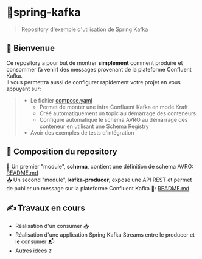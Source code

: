 # 🚀spring-kafka

> Repository d'exemple d'utilisation de Spring Kafka

## 🎉 Bienvenue

Ce repository a pour but de montrer **simplement** comment produire et consommer (à venir) des messages provenant de la plateforme Confluent Kafka.<br>
Il vous permettra aussi de configurer rapidement votre projet en vous appuyant sur:<br>

> - Le fichier [compose.yaml](compose.yaml)
>   - Permet de monter une infra Confluent Kafka en mode Kraft
>   - Créé automatiquement un topic au démarrage des conteneurs
>   - Configure automatique le schema AVRO au démarrage des conteneur en utilisant une Schema Registry
> - Avoir des exemples de tests d'intégration

## 🍳 Composition du repository

📖 Un premier "module", **schema**, contient une définition de schema AVRO: [README.md](schema/README.md)<br/>
📤 Un second "module", **kafka-producer**, expose une API REST et permet de publier un message sur la plateforme Confluent Kafka 🙂: [README.md](kafka-producer/README.md)

## ✍️ Travaux en cours

- Réalisation d'un consumer 📥
- Réalisation d'une application Spring Kafka Streams entre le producer et le consumer 📬
- Autres idées ❓